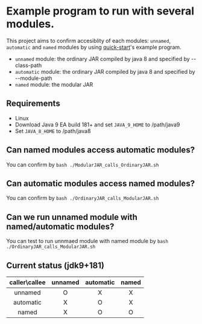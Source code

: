 # Example program to run with several modules.

This project aims to confirm accesiblity of each modules: `unnamed`, `automatic` and `named` modules by using [quick-start](http://openjdk.java.net/projects/jigsaw/quick-start)'s example program.

* `unnamed` module: the ordinary JAR compiled by java 8 and specified by --class-path
* `automatic` module: the ordinary JAR compiled by java 8 and specified by --module-path
* `named` module: the modular JAR

## Requirements

* Linux
* Download Java 9 EA build 181+ and set `JAVA_9_HOME` to /path/java9
* Set `JAVA_8_HOME` to /path/java8

## Can named modules access automatic modules?

You can confirm by `bash ./ModularJAR_calls_OrdinaryJAR.sh`

## Can automatic modules access named modules?

You can confirm by `bash ./OrdinaryJAR_calls_ModularJAR.sh`

## Can we run unnamed module with named/automatic modules?

You can test to run unnmaed module with named module by `bash ./OrdinaryJAR_calls_ModularJAR.sh`

## Current status (jdk9+181)

|caller\callee|unnamed|automatic|named|
|:-----------:|:-----:|:-------:|:---:|
|unnamed|O|X|X|
|automatic|X|O|X|
|named|X|O|O|
